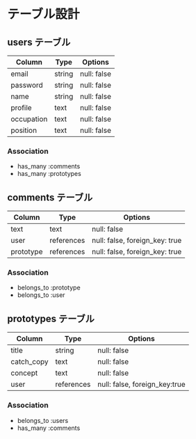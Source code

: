 # テーブル設計

## users テーブル

| Column    | Type   | Options     |
| --------  | ------ | ----------- |
| email     | string | null: false |
| password  | string | null: false |
| name      | string | null: false |
| profile   | text   | null: false |
| occupation| text   | null: false |
| position  | text   | null: false |

### Association

- has_many :comments
- has_many :prototypes


## comments テーブル

| Column    | Type       | Options                        |
| --------  | ---------- | ------------------------------ |
| text      | text       | null: false                    |
| user      | references | null: false, foreign_key: true |
| prototype | references | null: false, foreign_key: true |

### Association

- belongs_to :prototype
- belongs_to :user

## prototypes テーブル

| Column     | Type          | Options                       |
| --------   | ------------- | ----------------------------- |
| title      | string        | null: false                   |
| catch_copy | text          | null: false                   |
| concept    | text          | null: false                   |
| user       | references    | null: false, foreign_key:true |

### Association

- belongs_to :users
- has_many :comments